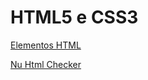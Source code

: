 <!DOCTYPE html>
<html lang="pt-BR">
<head>
    <meta charset="UTF-8">
    <meta http-equiv="X-UA-Compatible" content="IE=edge">
    <meta name="viewport" content="width=device-width, initial-scale=1.0">
</head>
<body>
    <h1 id="heading-one" class="darkred">
        HTML5 e CSS3        
    </h1>    
    <p>
    <a href="https://developer.mozilla.org/pt-BR/docs/Web/HTML/Element" target="_blank">Elementos HTML</a>                  
    </p>
    <p>
    <a href="https://validator.w3.org/nu/" target="_blank">Nu Html Checker</a>                  
    </p>
</body>
</html>